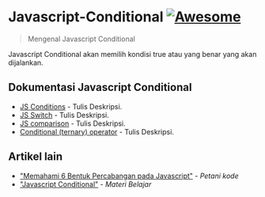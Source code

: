 # Javascript-Conditional [![Awesome](https://cdn.rawgit.com/sindresorhus/awesome/d7305f38d29fed78fa85652e3a63e154dd8e8829/media/badge.svg)](https://github.com/sindresorhus/awesome#readme)

> Mengenal Javascript Conditional

Javascript Conditional akan memilih kondisi true atau yang benar yang akan dijalankan.

## Dokumentasi Javascript Conditional

- [JS Conditions](https://www.w3schools.com/js/js_if_else.asp#readme) - Tulis Deskripsi.
- [JS Switch](https://www.w3schools.com/js/js_switch.asp#readme) - Tulis Deskripsi.
- [JS comparison](https://www.w3schools.com/js/js_comparisons.asp#readme) - Tulis Deskripsi.
- [Conditional (ternary) operator](https://developer.mozilla.org/en-US/docs/Web/JavaScript/Reference/Operators/Conditional_Operator#readme) - Tulis Deskripsi.


## Artikel lain

- ["Memahami 6 Bentuk Percabangan pada Javascript"](https://www.petanikode.com/javascript-percabangan/#readme) - _Petani kode_
- ["Javascript Conditional"](https://studentutac-my.sharepoint.com/:p:/r/personal/041214065_ecampus_ut_ac_id/_layouts/15/Doc.aspx?sourcedoc=%7B8B8FF38C-3C3D-4CBF-BA9F-6EEB288F88B6%7D&file=JAVASCRIPT%20-%20CONDITIONAL.pptx&action=edit&mobileredirect=true) - _Materi Belajar_
